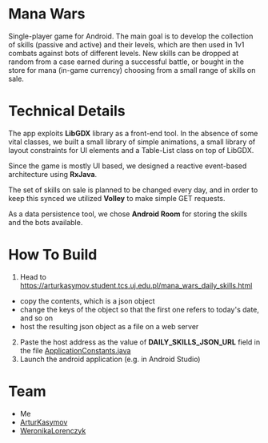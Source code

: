 
# Mana Wars

Single-player game for Android. The main goal is to develop the collection of skills (passive and active) and their levels, which are then used in 1v1 combats against bots of different levels. New skills can be dropped at random from a case earned during a successful battle, or bought in the store for mana (in-game currency) choosing from a small range of skills on sale. 

# Technical Details

The app exploits **LibGDX** library as a front-end tool. In the absence of some vital classes, we built a small library of simple animations, a small library of layout constraints for UI elements and a Table-List class on top of LibGDX.

Since the game is mostly UI based, we designed a reactive event-based architecture using **RxJava**.

The set of skills on sale is planned to be changed every day, and in order to keep this synced we utilized **Volley** to make simple GET requests.

As a data persistence tool, we chose **Android Room** for storing the skills and the bots available.

# How To Build

1. Head to https://arturkasymov.student.tcs.uj.edu.pl/mana_wars_daily_skills.html
  - copy the contents, which is a json object
  - change the keys of the object so that the first one refers to today's date, and so on
  - host the resulting json object as a file on a web server
2. Paste the host address as the value of **DAILY_SKILLS_JSON_URL** field in the file [ApplicationConstants.java](android/src/com/mana_wars/utils/ApplicationConstants.java)
3. Launch the android application (e.g. in Android Studio)

# Team

- Me
- [ArturKasymov](https://github.com/ArturKasymov)
- [WeronikaLorenczyk](https://github.com/WeronikaLorenczyk)
